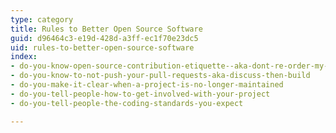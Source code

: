 ```yaml
---
type: category
title: Rules to Better Open Source Software
guid: d96464c3-e19d-428d-a3ff-ec1f70e23dc5
uid: rules-to-better-open-source-software
index:
- do-you-know-open-source-contribution-etiquette--aka-dont-re-order-my-house-when-you-fix-my-tap
- do-you-know-to-not-push-your-pull-requests-aka-discuss-then-build
- do-you-make-it-clear-when-a-project-is-no-longer-maintained
- do-you-tell-people-how-to-get-involved-with-your-project
- do-you-tell-people-the-coding-standards-you-expect

---
```

<p>​​</p>


